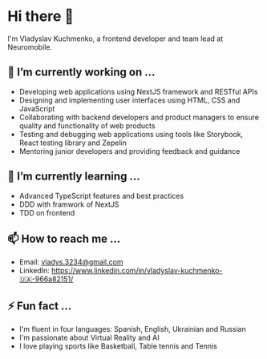 # Hi there 👋

I'm Vladyslav Kuchmenko, a frontend developer and team lead at Neuromobile.

## 🔭 I’m currently working on ...

- Developing web applications using NextJS framework and RESTful APIs
- Designing and implementing user interfaces using HTML, CSS and JavaScript
- Collaborating with backend developers and product managers to ensure quality and functionality of web products
- Testing and debugging web applications using tools like Storybook, React testing library and Zepelin
- Mentoring junior developers and providing feedback and guidance

## 🌱 I’m currently learning ...

- Advanced TypeScript features and best practices
- DDD with framwork of NextJS
- TDD on frontend

## 📫 How to reach me ...

- Email: vladys.3234@gmail.com
- LinkedIn: https://www.linkedin.com/in/vladyslav-kuchmenko-🇺🇦-966a82151/

## ⚡ Fun fact ...

- I'm fluent in four languages: Spanish, English, Ukrainian and Russian
- I'm passionate about Virtual Reality and AI
- I love playing sports like Basketball, Table tennis and Tennis
